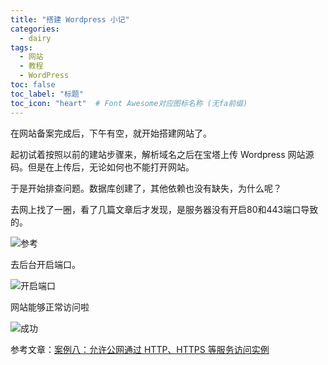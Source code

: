 ```yaml
---
title: "搭建 Wordpress 小记"
categories:
  - dairy
tags:
  - 网站
  - 教程
  - WordPress
toc: false
toc_label: "标题"
toc_icon: "heart"  # Font Awesome对应图标名称 (无fa前缀)	
---
```

在网站备案完成后，下午有空，就开始搭建网站了。

起初试着按照以前的建站步骤来，解析域名之后在宝塔上传 Wordpress 网站源码。但是在上传后，无论如何也不能打开网站。

于是开始排查问题。数据库创建了，其他依赖也没有缺失，为什么呢？

去网上找了一圈，看了几篇文章后才发现，是服务器没有开启80和443端口导致的。

![参考][1]

去后台开启端口。

![开启端口][2]

网站能够正常访问啦

![成功][3]

参考文章：[案例八：允许公网通过 HTTP、HTTPS 等服务访问实例][4]

  [1]: https://s1.ax1x.com/2020/03/25/8jMFEV.png
  [2]: https://s1.ax1x.com/2020/03/25/8jMVCF.png
  [3]: https://s1.ax1x.com/2020/03/25/8jMkNT.png
  [4]: https://help.aliyun.com/document_detail/25475.html?spm=5176.2020520101.0.0.765e4df5SuLnDi
